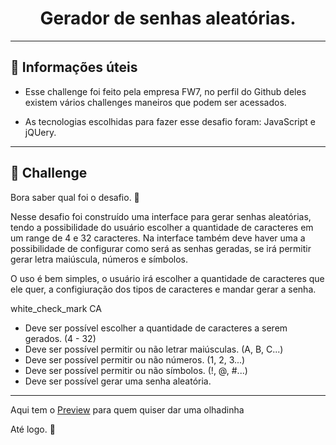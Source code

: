 <h1 align="center">Gerador de senhas aleatórias.</h1>

---

## 📕 Informações úteis

- Esse challenge foi feito pela empresa FW7, no perfil do Github deles existem vários challenges maneiros que podem ser acessados.

- As tecnologias escolhidas para fazer esse desafio foram: JavaScript e jQUery.

---

## 🎯 Challenge

Bora saber qual foi o desafio. 📝

Nesse desafio foi construído uma interface para gerar senhas aleatórias, tendo a possibilidade do usuário escolher a quantidade de caracteres em um range de 4 e 32 caracteres. Na interface também deve haver uma a possibilidade de configurar como será as senhas geradas, se irá permitir gerar letra maiúscula, números e símbolos.

O uso é bem simples, o usuário irá escolher a quantidade de caracteres que ele quer, a configiuração dos tipos de caracteres e mandar gerar a senha.

white_check_mark CA

- Deve ser possível escolher a quantidade de caracteres a serem gerados. (4 - 32)
- Deve ser possível permitir ou não letrar maiúsculas. (A, B, C...)
- Deve ser possível permitir ou não números. (1, 2, 3...)
- Deve ser possível permitir ou não símbolos. (!, @, #...)
- Deve ser possível gerar uma senha aleatória.
---

Aqui tem o [Preview](https://password-generator-varela.netlify.app/) para quem quiser dar uma olhadinha

Até logo. 👊
